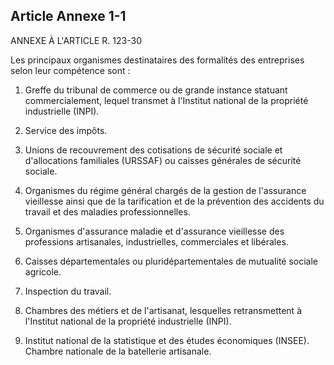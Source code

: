 Article Annexe 1-1
----
ANNEXE À L'ARTICLE R. 123-30

Les principaux organismes destinataires des formalités des entreprises selon
leur compétence sont :

1. Greffe du tribunal de commerce ou de grande instance statuant
commercialement, lequel transmet à l'Institut national de la propriété
industrielle (INPI).

2. Service des impôts.

3. Unions de recouvrement des cotisations de sécurité sociale et d'allocations
familiales (URSSAF) ou caisses générales de sécurité sociale.

4. Organismes du régime général chargés de la gestion de l'assurance vieillesse
ainsi que de la tarification et de la prévention des accidents du travail et des
maladies professionnelles.

5. Organismes d'assurance maladie et d'assurance vieillesse des professions
artisanales, industrielles, commerciales et libérales.

6. Caisses départementales ou pluridépartementales de mutualité sociale
agricole.

7. Inspection du travail.

8. Chambres des métiers et de l'artisanat, lesquelles retransmettent à
l'Institut national de la propriété industrielle (INPI).

9. Institut national de la statistique et des études économiques (INSEE).
Chambre nationale de la batellerie artisanale.
